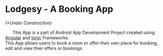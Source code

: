 # Lodgesy - A Booking App
_(*Under Construction)_

&nbsp;&nbsp;&nbsp;&nbsp;&nbsp;&nbsp;This App is a part of Android App Development Project created using [Angular](https://angular.io/) and [Ionic](https://ionicframework.com) Frameworks.  
This App allows users to book a room or offer their own place for booking, edit and view thier offers or bookings.


